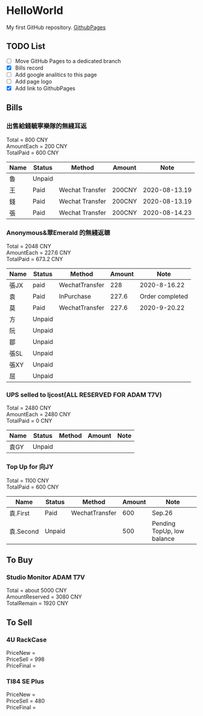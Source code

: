 # HelloWorld

My first GitHub repository. [GithubPages](https://yuan-quan.github.io/HelloWorld/)

## TODO List

- [ ] Move GitHub Pages to a dedicated branch
- [x] Bills record
- [ ] Add google analitics to this page
- [ ] Add page logo
- [x] Add link to GithubPages

## Bills

### 出售給錢毓寧樂隊的無綫耳返

Total = 800 CNY  
AmountEach = 200 CNY  
TotalPaid = 600 CNY  

| Name | Status | Method | Amount | Note |
| -----| ------ | ------ | ------ | ---- |  
| 魯 | Unpaid |  |  |  |
| 王 | Paid | Wechat Transfer | 200CNY | 2020-08-13.19 |
| 錢 | Paid | Wechat Transfer | 200CNY | 2020-08-13.19 |
| 張 | Paid | Wechat Transfer | 200CNY | 2020-08-14.23 |

### Anonymous&翠Emerald 的無綫返聼

Total = 2048 CNY  
AmountEach = 227.6 CNY  
TotalPaid = 673.2 CNY  

| Name | Status | Method | Amount | Note |
| -----| ------ | ------ | ------ | ---- |
| 張JX | paid | WechatTransfer | 228 | 2020-8-16.22 |
| 袁 | Paid | InPurchase | 227.6 | Order completed |
| 莫 | Paid | WechatTransfer | 227.6 | 2020-9-20.22 |
| 方 | Unpaid |  |  |  |
| 阮 | Unpaid |  |  |  |
| 鄒 | Unpaid |  |  |  |
| 張SL | Unpaid |  |  |  |
| 張XY | Unpaid |  |  |  |
| 屈 | Unpaid |  |  |  |

### UPS selled to ljcost(ALL RESERVED FOR ADAM T7V)

Total = 2480 CNY  
AmountEach = 2480 CNY  
TotalPaid = 0 CNY  

| Name | Status | Method | Amount | Note |
| -----| ------ | ------ | ------ | ---- |
| 袁GY | Unpaid |  |  |  |

### Top Up for 向JY

Total = 1100 CNY  
TotalPaid = 600 CNY  

| Name | Status | Method | Amount | Note |
| -----| ------ | ------ | ------ | ---- |
| 袁.First | Paid | WechatTransfer | 600 | Sep.26 |
| 袁.Second | Unpaid |  | 500 | Pending TopUp, low balance |

## To Buy

### Studio Monitor ADAM T7V

Total = about 5000 CNY  
AmountReserved = 3080 CNY  
TotalRemain = 1920 CNY  

## To Sell

### 4U RackCase

PriceNew =  
PriceSell = 998  
PriceFinal =  

### TI84 SE Plus

PriceNew =   
PriceSell = 480  
PriceFinal =  

